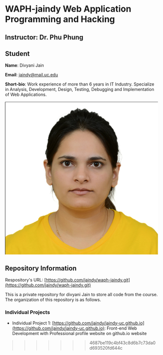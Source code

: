 # WAPH-jaindy Web Application Programming and Hacking

## Instructor: Dr. Phu Phung

## Student

**Name**: Divyani Jain

**Email**: jaindy@mail.uc.edu

**Short-bio**: Work experience of more than 6 years in IT Industry. Specialize in Analysis, Development, Design, Testing, Debugging and Implementation of Web Applications. 

![Divyani Headshot!](/Images/Divyani_Jain.jpg)

## Repository Information

Respository's URL: [https://github.com/jaindy/waph-jaindy.git](https://github.com/jaindy/waph-jaindy.git)

This is a private repository for divyani Jain to store all code from the course. The organization of this repository is as follows.

### Individual Projects

 - Individual Project 1: [https://github.com/jaindy/jaindy-uc.github.io](https://github.com/jaindy/jaindy-uc.github.io): Front-end Web Development with Professional profile website on github.io website

>>>>>>> 4687be119c4bf43c8d6b7c73da0d693520fd644c
